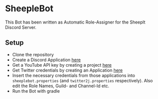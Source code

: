 # SheepleBot

This Bot has been written as Automatic Role-Assigner for the SheepIt Discord Server.

## Setup
* Clone the repository
* Create a Discord Application [here](https://discordapp.com/developers/applications/me)
* Get a YouTube API key by creating a project [here](https://console.developers.google.com/projectcreate?organizationId=0)
* Get Twitter credentials by creating an Application [here](https://apps.twitter.com/)
* Insert the necessary credentials from those applications into `sheeplebot.properties` (and `twitter2j.properties` respectively). Also edit the Role Names, Guild- and Channel-Id etc.
* Run the Bot with gradle